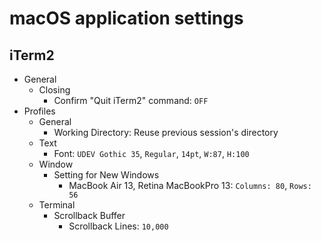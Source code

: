 macOS application settings
==========================

iTerm2
------

* General
  * Closing
    * Confirm "Quit iTerm2" command: `OFF`
* Profiles
  * General
    * Working Directory: Reuse previous session's directory
  * Text
    * Font: `UDEV Gothic 35`, `Regular`, `14pt`, `W:87`, `H:100`
  * Window
    * Setting for New Windows
      * MacBook Air 13, Retina MacBookPro 13: `Columns: 80`, `Rows: 56`
  * Terminal
    * Scrollback Buffer
      * Scrollback Lines: `10,000`

